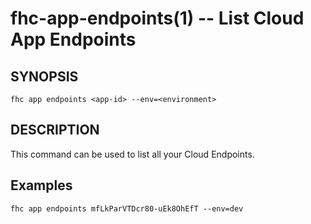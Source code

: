 fhc-app-endpoints(1) -- List Cloud App Endpoints
===============================================

## SYNOPSIS

    fhc app endpoints <app-id> --env=<environment>

## DESCRIPTION

This command can be used to list all your Cloud Endpoints.

## Examples

    fhc app endpoints mfLkParVTDcr80-uEk8OhEfT --env=dev

